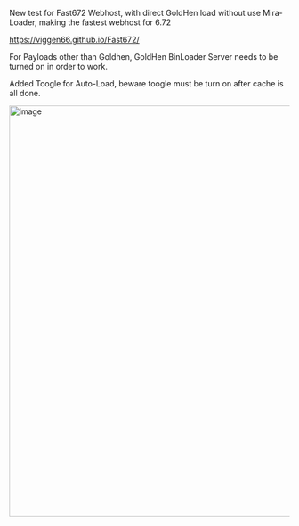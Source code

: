 New test for Fast672 Webhost, with direct GoldHen load without use Mira-Loader, making the fastest webhost for 6.72

https://viggen66.github.io/Fast672/

For Payloads other than Goldhen, GoldHen BinLoader Server needs to be turned on in order to work.

Added Toogle for Auto-Load, beware toogle must be turn on after cache is all done.

<img width="1293" height="738" alt="image" src="https://github.com/user-attachments/assets/7695e1a0-947d-4dcf-b99e-bd1e2b52d244" />

